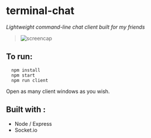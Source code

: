 # terminal-chat

*Lightweight command-line chat client built for my friends*

> ![screencap](https://i.imgur.com/4P4E2WT.png)

## To run:

```
  npm install
  npm start
  npm run client
```

Open as many client windows as you wish.

## Built with :

- Node / Express
- Socket.io